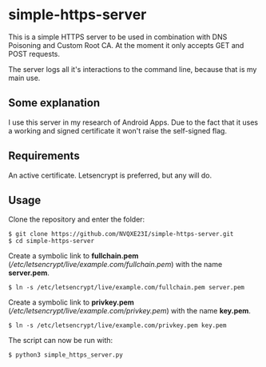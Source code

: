 # simple-https-server
This is a simple HTTPS server to be used in combination with DNS Poisoning and Custom Root CA.
At the moment it only accepts GET and POST requests.

The server logs all it's interactions to the command line, because that is my main use.

## Some explanation
I use this server in my research of Android Apps. Due to the fact that it uses a working and signed certificate it won't raise the self-signed flag.

## Requirements
An active certificate. Letsencrypt is preferred, but any will do.

## Usage
Clone the repository and enter the folder:

    $ git clone https://github.com/NVQXE23I/simple-https-server.git
    $ cd simple-https-server

Create a symbolic link to **fullchain.pem** (*/etc/letsencrypt/live/example.com/fullchain.pem*) with the name **server.pem**.

    $ ln -s /etc/letsencrypt/live/example.com/fullchain.pem server.pem

Create a symbolic link to **privkey.pem** (*/etc/letsencrypt/live/example.com/privkey.pem*) with the name **key.pem**.

    $ ln -s /etc/letsencrypt/live/example.com/privkey.pem key.pem
    
The script can now be run with:

    $ python3 simple_https_server.py
